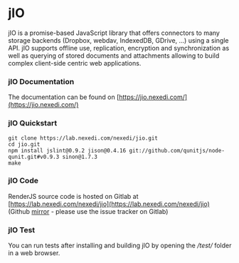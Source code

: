 # jIO

jIO is a promise-based JavaScript library that offers connectors to many storage backends (Dropbox, webdav, IndexedDB, GDrive, ...) using a single API. jIO supports offline use, replication, encryption and synchronization as well as querying of stored documents and attachments allowing to build complex client-side centric web applications.

### jIO Documentation

The documentation can be found on [https://jio.nexedi.com/](https://jio.nexedi.com/)

### jIO Quickstart
    git clone https://lab.nexedi.com/nexedi/jio.git
    cd jio.git
    npm install jslint@0.9.2 jison@0.4.16 git://github.com/qunitjs/node-qunit.git#v0.9.3 sinon@1.7.3
    make


### jIO Code

RenderJS source code is hosted on Gitlab at [https://lab.nexedi.com/nexedi/jio](https://lab.nexedi.com/nexedi/jio) (Github [mirror](https://github.com/nexedi/jio/) - please use the issue tracker on Gitlab)

### jIO Test

You can run tests after installing and building jIO by opening the */test/* folder in a web browser.
